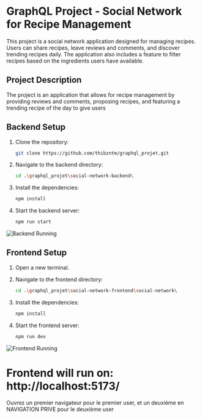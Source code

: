 # GraphQL Project - Social Network for Recipe Management

This project is a social network application designed for managing recipes. Users can share recipes, leave reviews and comments, and discover trending recipes daily. The application also includes a feature to filter recipes based on the ingredients users have available.

## Project Description
The project is an application that allows for recipe management by providing reviews and comments, proposing recipes, and featuring a trending recipe of the day to give users

## Backend Setup

1. Clone the repository:
   ```sh
   git clone https://github.com/thibzntm/graphql_projet.git
   ```

2. Navigate to the backend directory:
   ```sh
   cd .\graphql_projet\social-network-backend\
   ```

3. Install the dependencies:
   ```sh
   npm install
   ```

4. Start the backend server:
   ```sh
   npm run start
   ```

![Backend Running](https://cdn.discordapp.com/attachments/1161291448277270660/1242481750743973900/image.png?ex=664dfecd&is=664cad4d&hm=eaf4ddf79261f8750d669f7d2fc94f6bf390265e506303cd39384cc06bbac14f&)

## Frontend Setup

1. Open a new terminal.

2. Navigate to the frontend directory:
   ```sh
   cd .\graphql_projet\social-network-frontend\social-network\
   ```

3. Install the dependencies:
   ```sh
   npm install
   ```

4. Start the frontend server:
   ```sh
   npm run dev
   ```

![Frontend Running](https://cdn.discordapp.com/attachments/1161291448277270660/1242488361281916939/image.png?ex=664e04f5&is=664cb375&hm=d7a517de8560cdbc3f7a7e0b699dd3efbe7558898f096e3ce712569a950a7efa&)

# Frontend will run on: http://localhost:5173/

Ouvrez un premier navigateur pour le premier user, et un deuxième en NAVIGATION PRIVE pour le deuxième user
